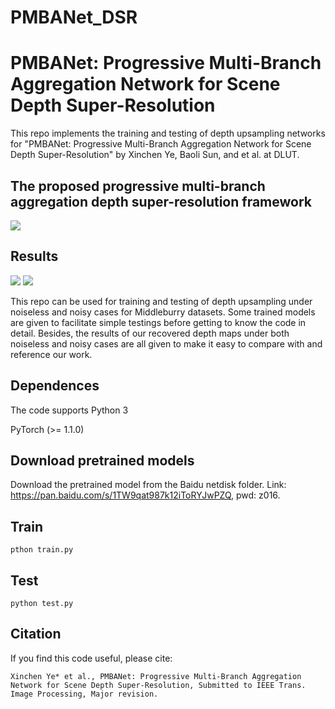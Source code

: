 # PMBANet_DSR
# PMBANet: Progressive Multi-Branch Aggregation Network for Scene Depth Super-Resolution

This repo implements the training and testing of depth upsampling networks for "PMBANet: Progressive Multi-Branch Aggregation Network for Scene Depth Super-Resolution" by Xinchen Ye, Baoli Sun, and et al. at DLUT.

## The proposed progressive multi-branch aggregation depth super-resolution framework
![](https://github.com/Sunbaoli/PMBANet_DSR/blob/master/mainnet.png)

## Results
![](https://github.com/Sunbaoli/PMBANet_DSR/blob/master/result1.png)
![](https://github.com/Sunbaoli/PMBANet_DSR/blob/master/result2.png)


This repo can be used for training and testing of depth upsampling under noiseless and noisy cases for Middleburry  datasets. Some trained models are given to facilitate simple testings before getting to know the code in detail. Besides,  the results of our recovered depth maps under both noiseless and noisy cases are all given to make it  easy to compare with and reference our work.

## Dependences

The code supports Python 3

PyTorch (>= 1.1.0)

## Download pretrained models

Download the pretrained model from the Baidu netdisk folder. Link: https://pan.baidu.com/s/1TW9qat987k12iToRYJwPZQ, pwd: z016.
## Train
` pthon train.py `

## Test
` python test.py `

## Citation 
If you find this code useful, please cite:

` Xinchen Ye* et al., PMBANet: Progressive Multi-Branch Aggregation Network for Scene Depth Super-Resolution, Submitted to IEEE Trans. Image Processing, Major revision. `


